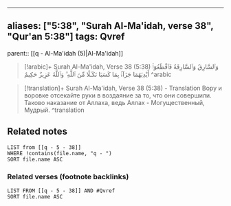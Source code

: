 
---
aliases: ["5:38", "Surah Al-Ma'idah, verse 38", "Qur'an 5:38"]
tags: Qvref
---

parent:: [[q - Al-Ma'idah (5)|Al-Ma'idah]]

> [!arabic]+ Surah Al-Ma'idah, Verse 38 (5:38)
> <span class="quran-arabic">وَٱلسَّارِقُ وَٱلسَّارِقَةُ فَٱقْطَعُوٓا۟ أَيْدِيَهُمَا جَزَآءًۢ بِمَا كَسَبَا نَكَـٰلًا مِّنَ ٱللَّهِ ۗ وَٱللَّهُ عَزِيزٌ حَكِيمٌ</span>
^arabic

> [!translation]+ Surah Al-Ma'idah, Verse 38 (5:38) - Translation
> Вору и воровке отсекайте руки в воздаяние за то, что они совершили. Таково наказание от Аллаха, ведь Аллах - Могущественный, Мудрый.
^translation



## Related notes
```dataview
LIST from [[q - 5 - 38]]
WHERE !contains(file.name, "q - ")
SORT file.name ASC
```

### Related verses (footnote backlinks)
```dataview
LIST FROM [[q - 5 - 38]] AND #Qvref
SORT file.name ASC
```

